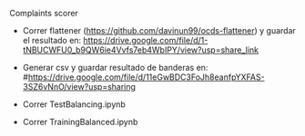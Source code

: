 Complaints scorer

- Correr flattener (https://github.com/davinun99/ocds-flattener) y guardar el resultado en:
https://drive.google.com/file/d/1-tNBUCWFU0_b9QW6ie4Vvfs7eb4WbIPY/view?usp=share_link

- Generar csv y guardar resultado de banderas en:
#https://drive.google.com/file/d/11eGwBDC3FoJh8eanfpYXFAS-3SZ6vNnO/view?usp=sharing

- Correr TestBalancing.ipynb
- Correr TrainingBalanced.ipynb